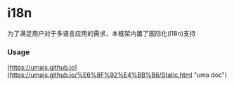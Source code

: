 # i18n

为了满足用户对于多语言应用的需求，本框架内置了国际化(I18n)支持

### Usage

[https://umajs.github.io](https://umajs.github.io/%E6%8F%92%E4%BB%B6/Static.html "uma doc")
